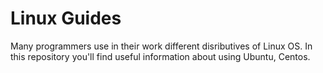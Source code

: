 # Linux Guides

Many programmers use in their work different disributives of Linux OS. 
In this repository you'll find useful information about using Ubuntu, Centos.
